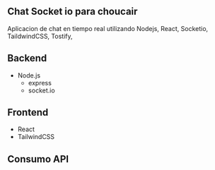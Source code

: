 ## Chat Socket io para choucair

Aplicacion de chat en tiempo real utilizando Nodejs, React, Socketio, TaildwindCSS, Tostify, 


## Backend

- Node.js
  - express
  - socket.io



## Frontend

- React
- TailwindCSS



## Consumo API 

